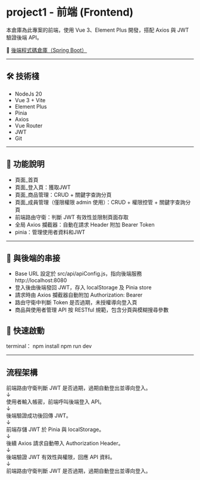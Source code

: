 # project1 - 前端 (Frontend)

本倉庫為此專案的前端，使用 Vue 3、Element Plus 開發，搭配 Axios 與 JWT 驗證後端 API。

🔗 [後端程式碼倉庫（Spring Boot）](https://github.com/penguin-cod/myproject1-backend)

---

## 🛠 技術棧

- NodeJs 20
- Vue 3 + Vite
- Element Plus
- Pinia
- Axios
- Vue Router
- JWT
- Git

---

## 🧩 功能說明

- 頁面_首頁
- 頁面_登入頁：獲取JWT
- 頁面_商品管理：CRUD + 關鍵字查詢分頁
- 頁面_成員管理（僅限權限 admin 使用）：CRUD + 權限控管 + 關鍵字查詢分頁
- 前端路由守衛：判斷 JWT 有效性並限制頁面存取
- 全局 Axios 攔截器：自動在請求 Header 附加 Bearer Token
- pinia：管理使用者資料和JWT

---

## 🔗 與後端的串接

- Base URL 設定於 src/api/apiConfig.js，指向後端服務 http://localhost:8080
- 登入後由後端發回 JWT，存入 localStorage 及 Pinia store
- 請求時由 Axios 攔截器自動附加 Authorization: Bearer <token>
- 路由守衛中判斷 Token 是否過期，未授權導向登入頁
- 商品與使用者管理 API 按 RESTful 規範，包含分頁與模糊搜尋參數

## 🚀 快速啟動

terminal：
npm install
npm run dev

---

## 流程架構

前端路由守衛判斷 JWT 是否過期，過期自動登出並導向登入。  
        ↓           
使用者輸入帳密，前端呼叫後端登入 API。  
        ↓  
後端驗證成功後回傳 JWT。  
        ↓  
前端存儲 JWT 於 Pinia 與 localStorage。  
        ↓  
後續 Axios 請求自動帶入 Authorization Header。  
        ↓  
後端驗證 JWT 有效性與權限，回應 API 資料。  
        ↓  
前端路由守衛判斷 JWT 是否過期，過期自動登出並導向登入。  